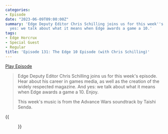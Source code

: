 ```yaml
---
categories:
- Episode
date: "2023-06-09T09:00:00Z"
summary: 'Edge Deputy Editor Chris Schilling joins us for this week''s episode. And
  yes: we talk about what it means when Edge awards a game a 10.'
tags:
- Edge Horcrux
- Special Guest
- Regular
title: 'Episode 131: The Edge 10 Episode (with Chris Schilling)'
---
```


[Play Episode](https://www.patreon.com/posts/episode-131-edge-84274401)

> Edge Deputy Editor Chris Schilling joins us for this week's episode. Hear about his career in games media, as well as the creation of the widely respected magazine. And yes: we talk about what it means when Edge awards a game a 10. Enjoy.
>
> This week's music is from the Advance Wars soundtrack by Taishi Senda.

{{<figure 
    src="/assets/images/edge-10.jpeg" 
    alt="Breaking the Edge 10 code" >}}